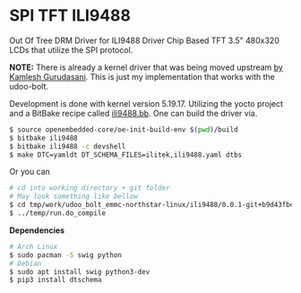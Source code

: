 # SPI TFT ILI9488

Out Of Tree DRM Driver for ILI9488 Driver Chip Based TFT 3.5" 480x320 LCDs that utilize the SPI protocol.

**NOTE:** There is already a kernel driver that was being moved upstream
[by Kamlesh Gurudasani](https://lore.kernel.org/all/cover.1592055494.git.kamlesh.gurudasani@gmail.com/T/#t).
This is just my implementation that works with the udoo-bolt.

Development is done with kernel version 5.19.17. Utilizing the yocto project and a BitBake recipe called
[ili9488.bb](https://github.com/under-view/meta-underview/blob/master/recipes-kernel/drivers/ili9488.bb). One
can build the driver via.

```sh
$ source openembedded-core/oe-init-build-env $(pwd)/build
$ bitbake ili9488
$ bitbake ili9488 -c devshell
$ make DTC=yamldt DT_SCHEMA_FILES=ilitek,ili9488.yaml dtbs
```

Or you can

```sh
# cd into working directory + git folder
# May look something like bellow
$ cd tmp/work/udoo_bolt_emmc-northstar-linux/ili9488/0.0.1-git+b9d43fbe2a6a05a29bfa13d244a8573a3ade20c3-r0/git
$ ../temp/run.do_compile
```

**Dependencies**
```sh
# Arch Linux
$ sudo pacman -S swig python
# Debian
$ sudo apt install swig python3-dev
$ pip3 install dtschema
```
